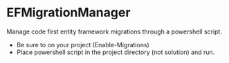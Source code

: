 # EFMigrationManager
Manage code first entity framework migrations through a powershell script.

* Be sure to on your project (Enable-Migrations)
* Place powershell script in the project directory (not solution) and run.
